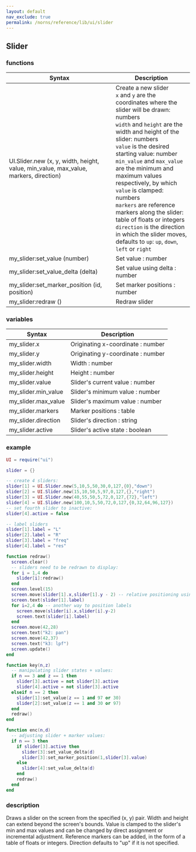 ```yaml
---
layout: default
nav_exclude: true
permalink: /norns/reference/lib/ui/slider
---
```


## Slider

### functions

| Syntax                                                                               | Description                                                                                                                                                                                                                                                                                                                                                                                                                                                                                                                                       |
| ------------------------------------------------------------------------------------ | ------------------------------------------------------------------------------------------------------------------------------------------------------------------------------------------------------------------------------------------------------------------------------------------------------------------------------------------------------------------------------------------------------------------------------------------------------------------------------------------------------------------------------------------------- |
| UI.Slider.new (x, y, width, height, value, min_value, max_value, markers, direction) | Create a new slider<br>`x` and `y` are the coordinates where the slider will be drawn: numbers <br>`width` and `height` are the width and height of the slider: numbers <br>`value` is the desired starting value: number <br> `min_value` and `max_value` are the minimum and maximum values respectively, by which `value` is clamped: numbers <br> `markers` are reference markers along the slider: table of floats or integers <br>`direction` is the direction in which the slider moves, defaults to `up`: `up`, `down`, `left` or `right` |
| my_slider:set_value (number)                                                         | Set value : number                                                                                                                                                                                                                                                                                                                                                                                                                                                                                                                                |
| my_slider:set_value_delta (delta)                                                    | Set value using delta : number                                                                                                                                                                                                                                                                                                                                                                                                                                                                                                                    |
| my_slider:set_marker_position (id, position)                                         | Set marker positions : number                                                                                                                                                                                                                                                                                                                                                                                                                                                                                                                     |
| my_slider:redraw ()                                                                  | Redraw slider                                                                                                                                                                                                                                                                                                                                                                                                                                                                                                                                     |

### variables

| Syntax              | Description                       |
| ------------------- | --------------------------------- |
| my_slider.x         | Originating x-coordinate : number |
| my_slider.y         | Originating y-coordinate : number |
| my_slider.width     | Width : number                    |
| my_slider.height    | Height : number                   |
| my_slider.value     | Slider's current value : number   |
| my_slider.min_value | Slider's minimum value : number   |
| my_slider.max_value | Slider's maximum value : number   |
| my_slider.markers   | Marker positions : table          |
| my_slider.direction | Slider's direction : string       |
| my_slider.active    | Slider's active state : boolean   |

### example

```lua
UI = require("ui")

slider = {}

-- create 4 sliders:
slider[1] = UI.Slider.new(5,10,5,50,30,0,127,{0},"down")
slider[2] = UI.Slider.new(15,10,50,5,97,0,127,{},"right")
slider[3] = UI.Slider.new(40,55,50,5,72,0,127,{72},"left")
slider[4] = UI.Slider.new(100,10,5,50,72,0,127,{0,32,64,96,127})
-- set fourth slider to inactive:
slider[4].active = false

-- label sliders
slider[1].label = "L"
slider[2].label = "R"
slider[3].label = "freq"
slider[4].label = "res"

function redraw()
  screen.clear()
  -- sliders need to be redrawn to display:
  for i = 1,4 do
    slider[i]:redraw()
  end
  screen.level(15)
  screen.move(slider[1].x,slider[1].y - 2) -- relative positioning using the originating x and y coordinates
  screen.text(slider[1].label)
  for i=2,4 do -- another way to position labels
    screen.move(slider[i].x,slider[i].y-2)
    screen.text(slider[i].label)
  end
  screen.move(42,28)
  screen.text("k2: pan")
  screen.move(42,37)
  screen.text("k3: lpf")
  screen.update()
end

function key(n,z)
  -- manipulating slider states + values:
  if n == 3 and z == 1 then
    slider[3].active = not slider[3].active
    slider[4].active = not slider[3].active
  elseif n == 2 then
    slider[1]:set_value(z == 1 and 97 or 30)
    slider[2]:set_value(z == 1 and 30 or 97)
  end
  redraw()
end

function enc(n,d)
  -- adjusting slider + marker values:
  if n == 3 then
    if slider[3].active then
      slider[3]:set_value_delta(d)
      slider[3]:set_marker_position(1,slider[3].value)
    else
      slider[4]:set_value_delta(d)
    end
    redraw()
  end
end
```

### description

Draws a slider on the screen from the specified (x, y) pair. Width and height can extend beyond the screen's bounds. Value is clamped to the slider's min and max values and can be changed by direct assignment or incremental adjustment. Reference markers can be added, in the form of a table of floats or integers. Direction defaults to "up" if it is not specified.
